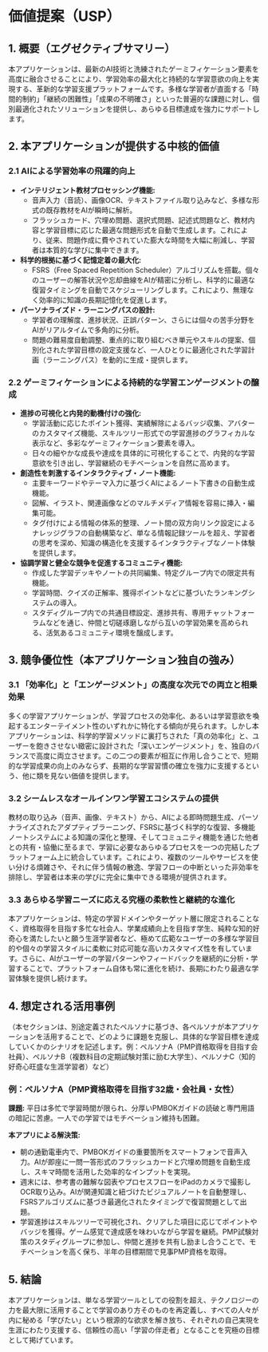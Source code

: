 # 価値提案（USP）

## 1. 概要（エグゼクティブサマリー）

本アプリケーションは、最新のAI技術と洗練されたゲーミフィケーション要素を高度に融合させることにより、学習効率の最大化と持続的な学習意欲の向上を実現する、革新的な学習支援プラットフォームです。多様な学習者が直面する「時間的制約」「継続の困難性」「成果の不明確さ」といった普遍的な課題に対し、個別最適化されたソリューションを提供し、あらゆる目標達成を強力にサポートします。

## 2. 本アプリケーションが提供する中核的価値

### 2.1 AIによる学習効率の飛躍的向上

-   **インテリジェント教材プロセッシング機能:**
    -   音声入力（音読）、画像OCR、テキストファイル取り込みなど、多様な形式の既存教材をAIが瞬時に解析。
    -   フラッシュカード、穴埋め問題、選択式問題、記述式問題など、教材内容と学習目標に応じた最適な問題形式を自動で生成します。これにより、従来、問題作成に費やされていた膨大な時間を大幅に削減し、学習者は本質的な学びに集中できます。
-   **科学的根拠に基づく記憶定着の最大化:**
    -   FSRS（Free Spaced Repetition Scheduler）アルゴリズムを搭載。個々のユーザーの解答状況や忘却曲線をAIが精密に分析し、科学的に最適な復習タイミングを自動でスケジューリングします。これにより、無理なく効率的に知識の長期記憶化を促進します。
-   **パーソナライズド・ラーニングパスの設計:**
    -   学習者の理解度、進捗状況、正誤パターン、さらには個々の苦手分野をAIがリアルタイムで多角的に分析。
    -   問題の難易度自動調整、重点的に取り組むべき単元やスキルの提案、個別化された学習目標の設定支援など、一人ひとりに最適化された学習計画（ラーニングパス）を動的に生成・提供します。

### 2.2 ゲーミフィケーションによる持続的な学習エンゲージメントの醸成

-   **進捗の可視化と内発的動機付けの強化:**
    -   学習活動に応じたポイント獲得、実績解除によるバッジ収集、アバターのカスタマイズ機能、スキルツリー形式での学習進捗のグラフィカルな表示など、多彩なゲーミフィケーション要素を導入。
    -   日々の細やかな成長や達成を具体的に可視化することで、内発的な学習意欲を引き出し、学習継続のモチベーションを自然に高めます。
-   **創造性を刺激するインタラクティブ・ノート機能:**
    -   主要キーワードやテーマ入力に基づくAIによるノート下書きの自動生成機能。
    -   図解、イラスト、関連画像などのマルチメディア情報を容易に挿入・編集可能。
    -   タグ付けによる情報の体系的整理、ノート間の双方向リンク設定によるナレッジグラフの自動構築など、単なる情報記録ツールを超え、学習者の思考を深め、知識の構造化を支援するインタラクティブなノート体験を提供します。
-   **協調学習と健全な競争を促進するコミュニティ機能:**
    -   作成した学習デッキやノートの共同編集、特定グループ内での限定共有機能。
    -   学習時間、クイズの正解率、獲得ポイントなどに基づいたランキングシステムの導入。
    -   スタディグループ内での共通目標設定、進捗共有、専用チャットフォーラムなどを通じ、仲間と切磋琢磨しながら互いの学習効果を高められる、活気あるコミュニティ環境を醸成します。

## 3. 競争優位性（本アプリケーション独自の強み）

### 3.1 「効率化」と「エンゲージメント」の高度な次元での両立と相乗効果

多くの学習アプリケーションが、学習プロセスの効率化、あるいは学習意欲を喚起するエンターテイメント性のいずれかに特化する傾向が見られます。しかし本アプリケーションは、科学的学習メソッドに裏打ちされた「真の効率化」と、ユーザーを飽きさせない緻密に設計された「深いエンゲージメント」を、独自のバランスで高度に両立させます。この二つの要素が相互に作用し合うことで、短期的な学習成果の向上のみならず、長期的な学習習慣の確立を強力に支援するという、他に類を見ない価値を提供します。

### 3.2 シームレスなオールインワン学習エコシステムの提供

教材の取り込み（音声、画像、テキスト）から、AIによる即時問題生成、パーソナライズされたアダプティブラーニング、FSRSに基づく科学的な復習、多機能ノートシステムによる知識の深化と整理、そしてコミュニティ機能を通じた他者との共有・協働に至るまで、学習に必要なあらゆるプロセスを一つの完結したプラットフォーム上に統合しています。これにより、複数のツールやサービスを使い分ける煩雑さや、それに伴う情報の散逸、学習フローの中断といった非効率を排除し、学習者は本来の学びに完全に集中できる環境が提供されます。

### 3.3 あらゆる学習ニーズに応える究極の柔軟性と継続的な進化

本アプリケーションは、特定の学習ドメインやターゲット層に限定されることなく、資格取得を目指す多忙な社会人、学業成績向上を目指す学生、純粋な知的好奇心を満たしたいと願う生涯学習者など、極めて広範なユーザーの多様な学習目的や個々の学習スタイルに柔軟に対応可能な高いカスタマイズ性を有しています。さらに、AIがユーザーの学習パターンやフィードバックを継続的に分析・学習することで、プラットフォーム自体も常に進化を続け、長期にわたり最適な学習体験を提供し続けます。

## 4. 想定される活用事例

（本セクションは、別途定義されたペルソナに基づき、各ペルソナが本アプリケーションを活用することで、どのように課題を克服し、具体的な学習目標を達成していくかのシナリオを記述します。例：ペルソナA（PMP資格取得を目指す会社員）、ペルソナB（複数科目の定期試験対策に励む大学生）、ペルソナC（知的好奇心旺盛な生涯学習者）など）

### 例：ペルソナA（PMP資格取得を目指す32歳・会社員・女性）

**課題:** 平日は多忙で学習時間が限られ、分厚いPMBOKガイドの読破と専門用語の暗記に苦慮。一人での学習ではモチベーション維持も困難。

**本アプリによる解決策:**
-   朝の通勤電車内で、PMBOKガイドの重要箇所をスマートフォンで音声入力。AIが即座に一問一答形式のフラッシュカードと穴埋め問題を自動生成し、スキマ時間を活用した効率的なインプットを実現。
-   週末には、参考書の難解な図表やプロセスフローをiPadのカメラで撮影しOCR取り込み。AIが関連知識と紐づけたビジュアルノートを自動整理し、FSRSアルゴリズムに基づき最適化されたタイミングで復習問題として出題。
-   学習進捗はスキルツリーで可視化され、クリアした項目に応じてポイントやバッジを獲得。ゲーム感覚で達成感を味わいながら学習を継続。PMP試験対策のスタディグループに参加し、仲間と進捗を共有し励まし合うことで、モチベーションを高く保ち、半年の目標期間で見事PMP資格を取得。

## 5. 結論

本アプリケーションは、単なる学習ツールとしての役割を超え、テクノロジーの力を最大限に活用することで学習のあり方そのものを再定義し、すべての人々が内に秘める「学びたい」という根源的な欲求を解き放ち、それぞれの自己実現を生涯にわたり支援する、信頼性の高い「学習の伴走者」となることを究極の目標として掲げています。